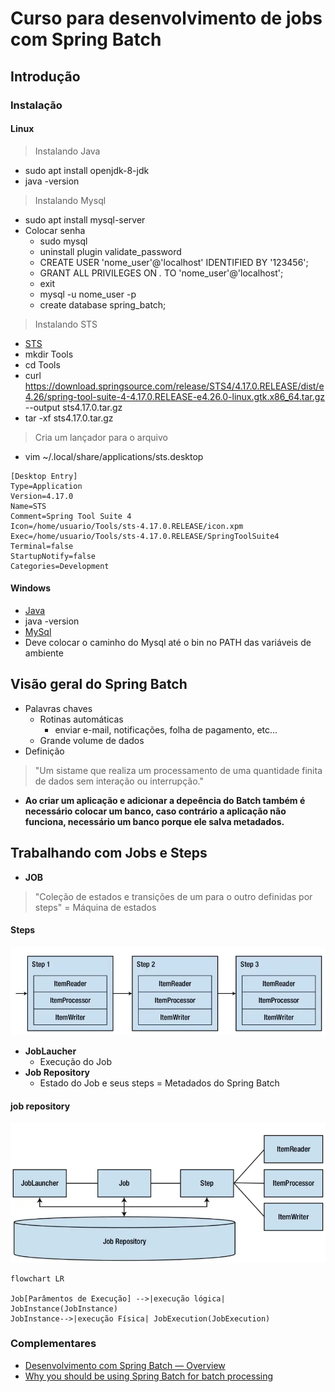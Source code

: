 # Curso para desenvolvimento de jobs com Spring Batch

## Introdução

### Instalação

#### Linux
> Instalando Java
- sudo apt install openjdk-8-jdk
- java -version
> Instalando Mysql
- sudo apt install mysql-server
- Colocar senha
    - sudo mysql
    - uninstall plugin validate_password
    - CREATE USER 'nome_user'@'localhost' IDENTIFIED BY '123456';
    - GRANT ALL PRIVILEGES ON *.* TO 'nome_user'@'localhost';
    - exit
    - mysql -u nome_user -p
    - create database spring_batch;
> Instalando STS
- [STS](https://spring.io/tools)
- mkdir Tools
- cd Tools
- curl https://download.springsource.com/release/STS4/4.17.0.RELEASE/dist/e4.26/spring-tool-suite-4-4.17.0.RELEASE-e4.26.0-linux.gtk.x86_64.tar.gz --output sts4.17.0.tar.gz
- tar -xf sts4.17.0.tar.gz
> Cria um lançador para o arquivo
- vim ~/.local/share/applications/sts.desktop
```
[Desktop Entry]
Type=Application
Version=4.17.0
Name=STS
Comment=Spring Tool Suite 4
Icon=/home/usuario/Tools/sts-4.17.0.RELEASE/icon.xpm
Exec=/home/usuario/Tools/sts-4.17.0.RELEASE/SpringToolSuite4
Terminal=false
StartupNotify=false
Categories=Development
```
#### Windows
- [Java](https://www.oracle.com/br/java/technologies/javase/javase8u211-later-archive-downloads.html)
- java -version
- [MySql](https://dev.mysql.com/downloads/mysql/5.7.html)
- Deve colocar o caminho do Mysql até o bin no PATH das variáveis de ambiente

## Visão geral do Spring Batch

- Palavras chaves
    - Rotinas automáticas
        - enviar e-mail, notificações, folha de pagamento, etc...
    - Grande volume de dados
- Definição
> "Um sistame que realiza um processamento de uma quantidade finita de dados sem interação ou interrupção."
- **Ao criar um aplicação e adicionar a depeência do Batch também é necessário colocar um banco, caso contrário a aplicação não funciona, necessário um banco porque ele salva metadados.**

## Trabalhando com Jobs e Steps
- **JOB**
> "Coleção de estados e transições de um para o outro definidas por steps" = Máquina de estados

#### Steps
![Steps](./assets/steps.png)

- **JobLaucher**
    - Execução do Job
- **Job Repository**
    - Estado do Job e seus steps = Metadados do Spring Batch

#### job repository
![job repository](./assets/job_repository.png)

```mermaid
flowchart LR

Job[Parâmentos de Execução] -->|execução lógica| JobInstance(JobInstance)
JobInstance-->|execução Física| JobExecution(JobExecution)
```



### Complementares
- [Desenvolvimento com Spring Batch — Overview](https://giuliana-bezerra.medium.com/spring-batch-para-desenvolvimento-de-jobs-1674ec5b9a20)
- [Why you should be using Spring Batch for batch processing](https://giuliana-bezerra.medium.com/why-you-should-be-using-spring-batch-for-batch-processing-83f5aafb965f)
